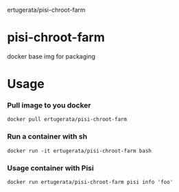 ertugerata/pisi-chroot-farm
# pisi-chroot-farm
docker base img for packaging

# Usage

### Pull image to you docker

    docker pull ertugerata/pisi-chroot-farm
    
### Run a container with sh

    docker run -it ertugerata/pisi-chroot-farm bash

### Usage container with Pisi

    docker run ertugerata/pisi-chroot-farm pisi info 'foo'